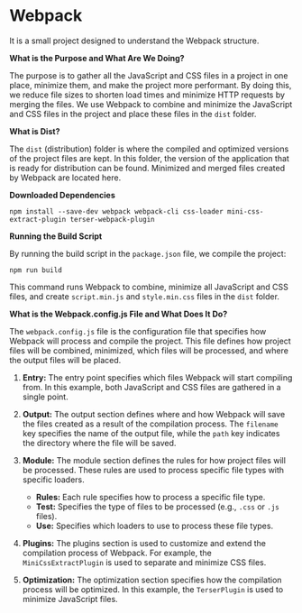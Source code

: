 # Webpack

It is a small project designed to understand the Webpack structure.

**What is the Purpose and What Are We Doing?**

The purpose is to gather all the JavaScript and CSS files in a project in one place, minimize them, and make the project more performant. By doing this, we reduce file sizes to shorten load times and minimize HTTP requests by merging the files. We use Webpack to combine and minimize the JavaScript and CSS files in the project and place these files in the `dist` folder.

**What is Dist?**

The `dist` (distribution) folder is where the compiled and optimized versions of the project files are kept. In this folder, the version of the application that is ready for distribution can be found. Minimized and merged files created by Webpack are located here.

**Downloaded Dependencies**

```
npm install --save-dev webpack webpack-cli css-loader mini-css-extract-plugin terser-webpack-plugin
```

**Running the Build Script**

By running the build script in the `package.json` file, we compile the project:

```
npm run build
```

This command runs Webpack to combine, minimize all JavaScript and CSS files, and create `script.min.js` and `style.min.css` files in the `dist` folder.

**What is the Webpack.config.js File and What Does It Do?**

The `webpack.config.js` file is the configuration file that specifies how Webpack will process and compile the project. This file defines how project files will be combined, minimized, which files will be processed, and where the output files will be placed.

1. **Entry:** The entry point specifies which files Webpack will start compiling from. In this example, both JavaScript and CSS files are gathered in a single point.

2. **Output:** The output section defines where and how Webpack will save the files created as a result of the compilation process. The `filename` key specifies the name of the output file, while the `path` key indicates the directory where the file will be saved.

3. **Module:** The module section defines the rules for how project files will be processed. These rules are used to process specific file types with specific loaders.

   - **Rules:** Each rule specifies how to process a specific file type.
   - **Test:** Specifies the type of files to be processed (e.g., `.css` or `.js` files).
   - **Use:** Specifies which loaders to use to process these file types.

4. **Plugins:** The plugins section is used to customize and extend the compilation process of Webpack. For example, the `MiniCssExtractPlugin` is used to separate and minimize CSS files.

5. **Optimization:** The optimization section specifies how the compilation process will be optimized. In this example, the `TerserPlugin` is used to minimize JavaScript files.

